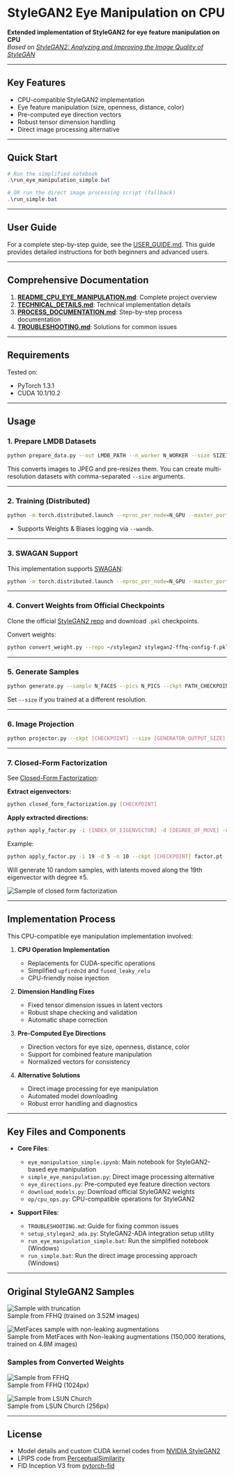 # StyleGAN2 Eye Manipulation on CPU

**Extended implementation of StyleGAN2 for eye feature manipulation on CPU**  
_Based on [StyleGAN2: Analyzing and Improving the Image Quality of StyleGAN](https://arxiv.org/abs/1912.04958)_

---

## Key Features

- CPU-compatible StyleGAN2 implementation
- Eye feature manipulation (size, openness, distance, color)
- Pre-computed eye direction vectors
- Robust tensor dimension handling
- Direct image processing alternative

---

## Quick Start

```powershell
# Run the simplified notebook
.\run_eye_manipulation_simple.bat

# OR run the direct image processing script (fallback)
.\run_simple.bat
```

---

## User Guide

For a complete step-by-step guide, see the [USER_GUIDE.md](USER_GUIDE.md). This guide provides detailed instructions for both beginners and advanced users.

---

## Comprehensive Documentation

1. [**README_CPU_EYE_MANIPULATION.md**](README_CPU_EYE_MANIPULATION.md): Complete project overview  
2. [**TECHNICAL_DETAILS.md**](TECHNICAL_DETAILS.md): Technical implementation details  
3. [**PROCESS_DOCUMENTATION.md**](PROCESS_DOCUMENTATION.md): Step-by-step process documentation  
4. [**TROUBLESHOOTING.md**](TROUBLESHOOTING.md): Solutions for common issues  

---

## Requirements

Tested on:

- PyTorch 1.3.1
- CUDA 10.1/10.2

---

## Usage

### 1. Prepare LMDB Datasets

```bash
python prepare_data.py --out LMDB_PATH --n_worker N_WORKER --size SIZE1,SIZE2,SIZE3,... DATASET_PATH
```

This converts images to JPEG and pre-resizes them. You can create multi-resolution datasets with comma-separated `--size` arguments.

---

### 2. Training (Distributed)

```bash
python -m torch.distributed.launch --nproc_per_node=N_GPU --master_port=PORT train.py --batch BATCH_SIZE LMDB_PATH
```

- Supports Weights & Biases logging via `--wandb`.

---

### 3. SWAGAN Support

This implementation supports [SWAGAN](https://arxiv.org/abs/2102.06108):

```bash
python -m torch.distributed.launch --nproc_per_node=N_GPU --master_port=PORT train.py --arch swagan --batch BATCH_SIZE LMDB_PATH
```

---

### 4. Convert Weights from Official Checkpoints

Clone the official [StyleGAN2 repo](https://github.com/NVlabs/stylegan2) and download `.pkl` checkpoints.

Convert weights:

```bash
python convert_weight.py --repo ~/stylegan2 stylegan2-ffhq-config-f.pkl
```

---

### 5. Generate Samples

```bash
python generate.py --sample N_FACES --pics N_PICS --ckpt PATH_CHECKPOINT
```

Set `--size` if you trained at a different resolution.

---

### 6. Image Projection

```bash
python projector.py --ckpt [CHECKPOINT] --size [GENERATOR_OUTPUT_SIZE] FILE1 FILE2 ...
```

---

### 7. Closed-Form Factorization

See [Closed-Form Factorization](https://arxiv.org/abs/2007.06600):

**Extract eigenvectors:**
```bash
python closed_form_factorization.py [CHECKPOINT]
```

**Apply extracted directions:**
```bash
python apply_factor.py -i [INDEX_OF_EIGENVECTOR] -d [DEGREE_OF_MOVE] -n [NUMBER_OF_SAMPLES] --ckpt [CHECKPOINT] [FACTOR_FILE]
```
Example:
```bash
python apply_factor.py -i 19 -d 5 -n 10 --ckpt [CHECKPOINT] factor.pt
```
Will generate 10 random samples, with latents moved along the 19th eigenvector with degree ±5.

![Sample of closed form factorization](doc/factor_index-13_degree-5.0.png)

---

## Implementation Process

This CPU-compatible eye manipulation implementation involved:

1. **CPU Operation Implementation**
    - Replacements for CUDA-specific operations
    - Simplified `upfirdn2d` and `fused_leaky_relu`
    - CPU-friendly noise injection

2. **Dimension Handling Fixes**
    - Fixed tensor dimension issues in latent vectors
    - Robust shape checking and validation
    - Automatic shape correction

3. **Pre-Computed Eye Directions**
    - Direction vectors for eye size, openness, distance, color
    - Support for combined feature manipulation
    - Normalized vectors for consistency

4. **Alternative Solutions**
    - Direct image processing for eye manipulation
    - Automated model downloading
    - Robust error handling and diagnostics

---

## Key Files and Components

- **Core Files**:
    - `eye_manipulation_simple.ipynb`: Main notebook for StyleGAN2-based eye manipulation
    - `simple_eye_manipulation.py`: Direct image processing alternative
    - `eye_directions.py`: Pre-computed eye feature direction vectors
    - `download_models.py`: Download official StyleGAN2 weights
    - `op/cpu_ops.py`: CPU-compatible operations for StyleGAN2

- **Support Files**:
    - `TROUBLESHOOTING.md`: Guide for fixing common issues
    - `setup_stylegan2_ada.py`: StyleGAN2-ADA integration setup utility
    - `run_eye_manipulation_simple.bat`: Run the simplified notebook (Windows)
    - `run_simple.bat`: Run the direct image processing approach (Windows)

---

## Original StyleGAN2 Samples

![Sample with truncation](doc/sample.png)  
Sample from FFHQ (trained on 3.52M images)

![MetFaces sample with non-leaking augmentations](doc/sample-metfaces.png)  
Sample from MetFaces with Non-leaking augmentations (150,000 iterations, trained on 4.8M images)

### Samples from Converted Weights

![Sample from FFHQ](doc/stylegan2-ffhq-config-f.png)  
Sample from FFHQ (1024px)

![Sample from LSUN Church](doc/stylegan2-church-config-f.png)  
Sample from LSUN Church (256px)

---

## License

- Model details and custom CUDA kernel codes from [NVIDIA StyleGAN2](https://github.com/NVlabs/stylegan2)
- LPIPS code from [PerceptualSimilarity](https://github.com/richzhang/PerceptualSimilarity)
- FID Inception V3 from [pytorch-fid](https://github.com/mseitzer/pytorch-fid)
